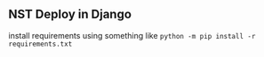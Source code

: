 ## NST Deploy in Django
install requirements using something like 
`python -m pip install -r requirements.txt`